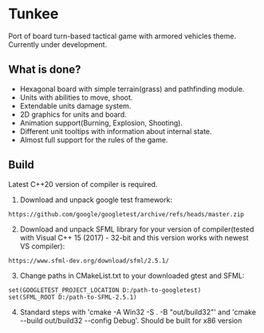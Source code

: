 # Tunkee
Port of board turn-based tactical game with armored vehicles theme.
Currently under development.

## What is done?
+ Hexagonal board with simple terrain(grass) and pathfinding module. 
+ Units with abilities to move, shoot.
+ Extendable units damage system.
+ 2D graphics for units and board.
+ Animation support(Burning, Explosion, Shooting).
+ Different unit tooltips with information about internal state.
+ Almost full support for the rules of the game.

## Build
Latest C++20 version of compiler is required.

1. Download and unpack google test framework:
```
https://github.com/google/googletest/archive/refs/heads/master.zip
```
2. Download and unpack SFML library for your version of compiler(tested with Visual C++ 15 (2017) - 32-bit and this version works with newest VS compiler):
```
https://www.sfml-dev.org/download/sfml/2.5.1/
```
3. Change paths in CMakeList.txt to your downloaded gtest and SFML:

```
set(GOOGLETEST_PROJECT_LOCATION D:/path-to-googletest)
set(SFML_ROOT D:/path-to-SFML-2.5.1)
```
4. Standard steps with 'cmake -A Win32 -S .  -B "out/build32"' and  'cmake --build out/build32 --config Debug'. Should be built for x86 version

